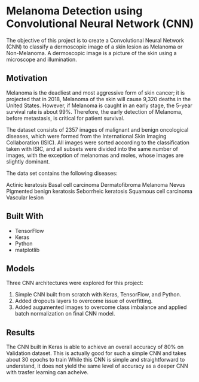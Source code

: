 # Melanoma Detection using Convolutional Neural Network (CNN)

The objective of this project is to create a Convolutional Neural Network (CNN) to classify a dermoscopic image of a skin lesion as Melanoma or Non-Melanoma. A dermoscopic image is a picture of the skin using a microscope and illumination.

## Motivation

Melanoma is the deadliest and most aggressive form of skin cancer; it is projected that in 2018, Melanoma of the skin will cause 9,320 deaths in the United States. However, if Melanoma is caught in an early stage, the 5-year survival rate is about 99%. Therefore, the early detection of Melanoma, before metastasis, is critical for patient survival.

The dataset consists of 2357 images of malignant and benign oncological diseases, which were formed from the International Skin Imaging Collaboration (ISIC). All images were sorted according to the classification taken with ISIC, and all subsets were divided into the same number of images, with the exception of melanomas and moles, whose images are slightly dominant.


The data set contains the following diseases:

Actinic keratosis
Basal cell carcinoma
Dermatofibroma
Melanoma
Nevus
Pigmented benign keratosis
Seborrheic keratosis
Squamous cell carcinoma
Vascular lesion

## Built With

* TensorFlow
* Keras
* Python
* matplotlib

## Models

Three CNN architectures were explored for this project:

1) Simple CNN built from scratch with Keras, TensorFlow, and Python.
2) Added dropouts layers to overcome issue of overfitting.
3) Added augumented images to overcome class imbalance and applied batch normalization on final CNN model.

## Results
The CNN built in Keras is able to achieve an overall accuracy of 80% on Validation dataset. This is actually good for such a simple CNN and takes about 30 epochs to train While this CNN is simple and straightforward to understand, it does not yield the same level of accuracy as a deeper CNN with trasfer learning can acheive.